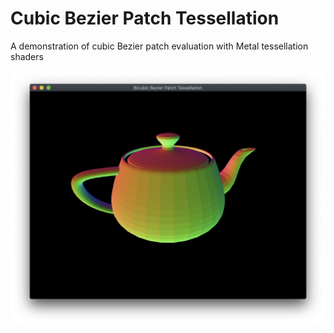 # Cubic Bezier Patch Tessellation

A demonstration of cubic Bezier patch evaluation with Metal tessellation shaders

![Screenshot](screenshots/1.png)